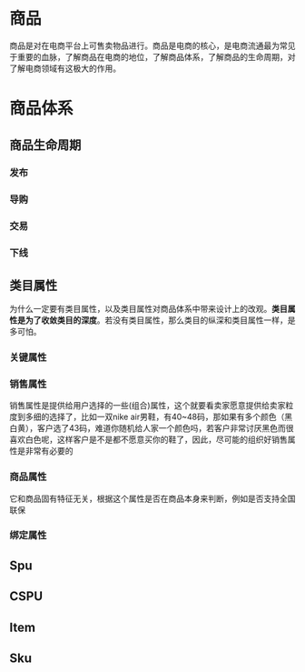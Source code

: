 # 商品

商品是对在电商平台上可售卖物品进行。商品是电商的核心，是电商流通最为常见于重要的血脉，了解商品在电商的地位，了解商品体系，了解商品的生命周期，对了解电商领域有这极大的作用。

# 商品体系

## 商品生命周期

### 发布

### 导购

### 交易

### 下线

## 类目属性

为什么一定要有类目属性，以及类目属性对商品体系中带来设计上的改观。**类目属性是为了收敛类目的深度**。若没有类目属性，那么类目的纵深和类目属性一样，是多可怕。

### 关键属性

### 销售属性

销售属性是提供给用户选择的一些\(组合\)属性，这个就要看卖家愿意提供给卖家粒度到多细的选择了，比如一双nike air男鞋，有40~48码，那如果有多个颜色（黑白黄），客户选了43码，难道你随机给人家一个颜色吗，若客户非常讨厌黑色而很喜欢白色呢，这样客户是不是都不愿意买你的鞋了，因此，尽可能的组织好销售属性是非常有必要的

### 商品属性

它和商品固有特征无关，根据这个属性是否在商品本身来判断，例如是否支持全国联保

### 绑定属性

## Spu

## CSPU

## Item

## Sku



